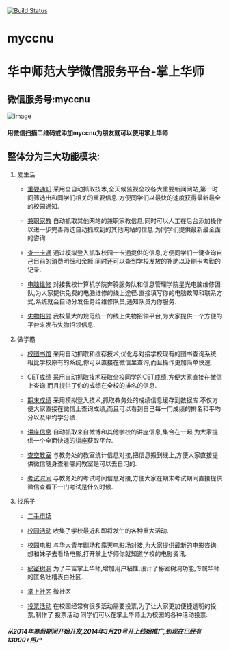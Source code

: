[![Build Status](https://travis-ci.org/gwuhaolin/myccnu.svg?branch=master)](https://travis-ci.org/gwuhaolin/myccnu)

myccnu
======

# 华中师范大学微信服务平台-掌上华师
## 微信服务号:myccnu
![image](http://myccnutest.qiniudn.com/code.jpg)
#### 用微信扫描二维码或添加myccnu为朋友就可以使用掌上华师
## 整体分为三大功能模块:
1. 爱生活
      - [重要通知](http://myccnu.ishuxun.cn/life/notice/index.jsp)
                采用全自动抓取技术,全天候监视全校各大重要新闻网站,第一时间筛选出和同学们相关的重要信息.方便同学们以最快的速度获得最新最全的校园通知.
      
      - [兼职家教](http://myccnu.ishuxun.cn/life/job/index.jsp)
                自动抓取其他网站的兼职家教信息,同时可以人工在后台添加操作以进一步完善筛选自动抓取到的其他网站的信息.为同学们提供最新最全面的咨询.

      - [查一卡通](http://myccnu.ishuxun.cn/life/YKT/index.jsp)
                通过模拟登入抓取校园一卡通提供的信息,方便同学们一键查询自己目前的消费明细和余额.同时还可以查到学校发放的补助以及刷卡考勤的记录.

      - [电脑维修](http://myccnu.ishuxun.cn/life/computer/index.jsp)
                对接我校计算机学院奔腾服务队和信息管理学院星光电脑维修团队,为大家提供免费的电脑维修的线上途径.直接填写你的电脑故障和联系方式,系统就会自动分发任务给维修队员,通知队员为你服务.
       
      - [失物招领](http://myccnu.ishuxun.cn/life/lose/index.jsp)
                我校最大的规范统一的线上失物招领平台,为大家提供一个方便的平台来发布失物招领信息.

2. 做学霸
      - [校图书馆](http://myccnu.ishuxun.cn/study/book/index.jsp)
                采用自动抓取和缓存技术,优化与对接学校现有的图书查询系统.相比学校原有的系统,你可以直接在微信里查询,而且操作更加简单快速.

      - [CET成绩](http://myccnu.ishuxun.cn/study/CET/index.jsp)
                采用自动抓取技术获取全校同学的CET成绩,方便大家直接在微信上查询,而且提供了你的成绩在全校的排名的信息.

      - [期末成绩](http://myccnu.ishuxun.cn/study/score/index.jsp)
                采用模拟登入技术,抓取教务处的成绩信息缓存到数据库.不仅方便大家直接在微信上查询成绩,而且可以看到自己每一门成绩的排名和平均分以及平均学分绩.
                
      - [讲座信息](http://myccnu.ishuxun.cn/study/lecture/index_Lecture.jsp)
                自动抓取来自微博和其他学校的讲座信息,集合在一起,为大家提供一个全面快速的讲座获取平台.

      - [查空教室](http://myccnu.ishuxun.cn/study/classroom/index.jsp)
                与教务处的教室统计信息对接,把信息搬到线上,方便大家直接提供微信随身查看哪间教室是可以去自习的.
                
      - [考试时间](http://myccnu.ishuxun.cn/study/classroom/index.jsp)
          与教务处的考试时间信息对接,方便大家在期末考试期间直接提供微信查看下一门考试是什么时候.
3. 找乐子
      - [二手市场](http://myccnu.ishuxun.cn/play/shop/index.htm)
      - [校园活动](http://myccnu.ishuxun.cn/study/lecture/index_School.jsp)
                收集了学校最近和即将发生的各种重大活动.

      - [校园电影](http://myccnu.ishuxun.cn/play/movie/index.jsp)
                与华大青年剧场和露天电影场对接,为大家提供最新的电影咨询.想和妹子去看场电影,打开掌上华师你就知道学校的电影资讯.

      - [秘密树洞](http://myccnu.ishuxun.cn/play/shudong/index.html)
                为了丰富掌上华师,增加用户粘性,设计了秘密树洞功能,专属华师的匿名吐槽表白社区.

      - [掌上社区](http://myccnu.ishuxun.cn/http://wx.wsq.qq.com/188514346)
                微社区
                
      - [投票活动](http://myccnu.ishuxun.cn/play/vote/index.html)
                在校园经常有很多活动需要投票,为了让大家更加便捷透明的投票,制作了 投票活动 同学们可以在掌上华师上为校园的各种活动投票.


##### 从2014年寒假期间开始开发,2014年3月20号开上线始推广,到现在已经有13000+用户
